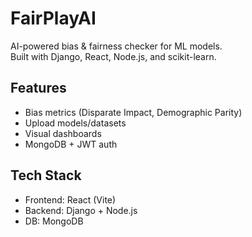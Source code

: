 # FairPlayAI

AI-powered bias & fairness checker for ML models.  
Built with Django, React, Node.js, and scikit-learn.

## Features
- Bias metrics (Disparate Impact, Demographic Parity)
- Upload models/datasets
- Visual dashboards
- MongoDB + JWT auth

## Tech Stack
- Frontend: React (Vite)
- Backend: Django + Node.js
- DB: MongoDB
